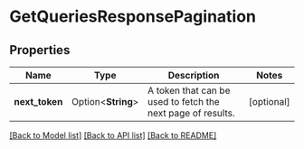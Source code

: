 # GetQueriesResponsePagination

## Properties

Name | Type | Description | Notes
------------ | ------------- | ------------- | -------------
**next_token** | Option<**String**> | A token that can be used to fetch the next page of results. | [optional]

[[Back to Model list]](../README.md#documentation-for-models) [[Back to API list]](../README.md#documentation-for-api-endpoints) [[Back to README]](../README.md)


